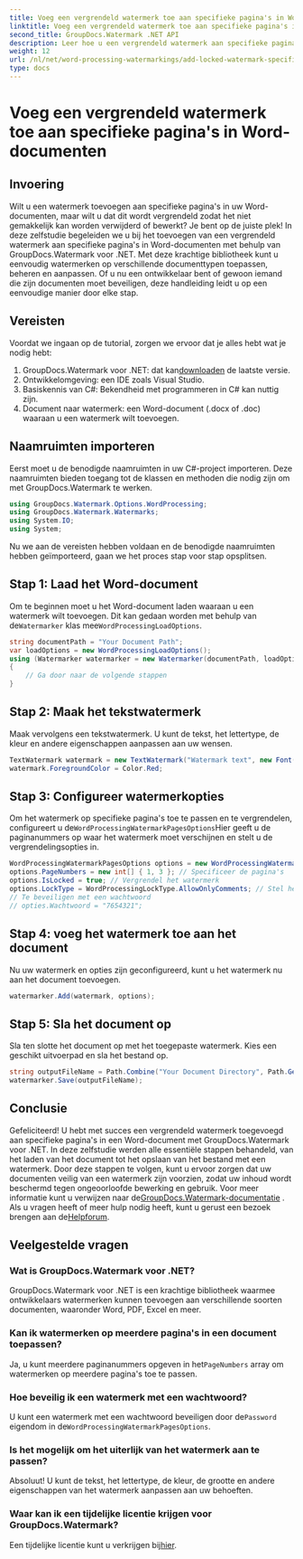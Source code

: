 ```yaml
---
title: Voeg een vergrendeld watermerk toe aan specifieke pagina's in Word-documenten
linktitle: Voeg een vergrendeld watermerk toe aan specifieke pagina's in Word-documenten
second_title: GroupDocs.Watermark .NET API
description: Leer hoe u een vergrendeld watermerk aan specifieke pagina's in Word-documenten kunt toevoegen met GroupDocs.Watermark voor .NET met onze eenvoudige stapsgewijze handleiding.
weight: 12
url: /nl/net/word-processing-watermarkings/add-locked-watermark-specific-pages-word-docs/
type: docs
---
```

# Voeg een vergrendeld watermerk toe aan specifieke pagina's in Word-documenten

## Invoering
Wilt u een watermerk toevoegen aan specifieke pagina's in uw Word-documenten, maar wilt u dat dit wordt vergrendeld zodat het niet gemakkelijk kan worden verwijderd of bewerkt? Je bent op de juiste plek! In deze zelfstudie begeleiden we u bij het toevoegen van een vergrendeld watermerk aan specifieke pagina's in Word-documenten met behulp van GroupDocs.Watermark voor .NET. Met deze krachtige bibliotheek kunt u eenvoudig watermerken op verschillende documenttypen toepassen, beheren en aanpassen. Of u nu een ontwikkelaar bent of gewoon iemand die zijn documenten moet beveiligen, deze handleiding leidt u op een eenvoudige manier door elke stap.
## Vereisten
Voordat we ingaan op de tutorial, zorgen we ervoor dat je alles hebt wat je nodig hebt:
1.  GroupDocs.Watermark voor .NET: dat kan[downloaden](https://releases.groupdocs.com/Watermark/net/) de laatste versie.
2. Ontwikkelomgeving: een IDE zoals Visual Studio.
3. Basiskennis van C#: Bekendheid met programmeren in C# kan nuttig zijn.
4. Document naar watermerk: een Word-document (.docx of .doc) waaraan u een watermerk wilt toevoegen.
## Naamruimten importeren
Eerst moet u de benodigde naamruimten in uw C#-project importeren. Deze naamruimten bieden toegang tot de klassen en methoden die nodig zijn om met GroupDocs.Watermark te werken.
```csharp
using GroupDocs.Watermark.Options.WordProcessing;
using GroupDocs.Watermark.Watermarks;
using System.IO;
using System;
```
Nu we aan de vereisten hebben voldaan en de benodigde naamruimten hebben geïmporteerd, gaan we het proces stap voor stap opsplitsen.
## Stap 1: Laad het Word-document
 Om te beginnen moet u het Word-document laden waaraan u een watermerk wilt toevoegen. Dit kan gedaan worden met behulp van de`Watermarker` klas mee`WordProcessingLoadOptions`.
```csharp
string documentPath = "Your Document Path";
var loadOptions = new WordProcessingLoadOptions();
using (Watermarker watermarker = new Watermarker(documentPath, loadOptions))
{
    // Ga door naar de volgende stappen
}
```
## Stap 2: Maak het tekstwatermerk
Maak vervolgens een tekstwatermerk. U kunt de tekst, het lettertype, de kleur en andere eigenschappen aanpassen aan uw wensen.
```csharp
TextWatermark watermark = new TextWatermark("Watermark text", new Font("Arial", 19));
watermark.ForegroundColor = Color.Red;
```
## Stap 3: Configureer watermerkopties
 Om het watermerk op specifieke pagina's toe te passen en te vergrendelen, configureert u de`WordProcessingWatermarkPagesOptions`Hier geeft u de paginanummers op waar het watermerk moet verschijnen en stelt u de vergrendelingsopties in.
```csharp
WordProcessingWatermarkPagesOptions options = new WordProcessingWatermarkPagesOptions();
options.PageNumbers = new int[] { 1, 3 }; // Specificeer de pagina's
options.IsLocked = true; // Vergrendel het watermerk
options.LockType = WordProcessingLockType.AllowOnlyComments; // Stel het slottype in
// Te beveiligen met een wachtwoord
// opties.Wachtwoord = "7654321";
```
## Stap 4: voeg het watermerk toe aan het document
Nu uw watermerk en opties zijn geconfigureerd, kunt u het watermerk nu aan het document toevoegen.
```csharp
watermarker.Add(watermark, options);
```
## Stap 5: Sla het document op
Sla ten slotte het document op met het toegepaste watermerk. Kies een geschikt uitvoerpad en sla het bestand op.
```csharp
string outputFileName = Path.Combine("Your Document Directory", Path.GetFileName(documentPath));
watermarker.Save(outputFileName);
```
## Conclusie
Gefeliciteerd! U hebt met succes een vergrendeld watermerk toegevoegd aan specifieke pagina's in een Word-document met GroupDocs.Watermark voor .NET. In deze zelfstudie werden alle essentiële stappen behandeld, van het laden van het document tot het opslaan van het bestand met een watermerk. Door deze stappen te volgen, kunt u ervoor zorgen dat uw documenten veilig van een watermerk zijn voorzien, zodat uw inhoud wordt beschermd tegen ongeoorloofde bewerking en gebruik.
 Voor meer informatie kunt u verwijzen naar de[GroupDocs.Watermark-documentatie](https://tutorials.groupdocs.com/Watermark/net/) . Als u vragen heeft of meer hulp nodig heeft, kunt u gerust een bezoek brengen aan de[Helpforum](https://forum.groupdocs.com/c/watermark/19).
## Veelgestelde vragen
### Wat is GroupDocs.Watermark voor .NET?
GroupDocs.Watermark voor .NET is een krachtige bibliotheek waarmee ontwikkelaars watermerken kunnen toevoegen aan verschillende soorten documenten, waaronder Word, PDF, Excel en meer.
### Kan ik watermerken op meerdere pagina's in een document toepassen?
 Ja, u kunt meerdere paginanummers opgeven in het`PageNumbers` array om watermerken op meerdere pagina's toe te passen.
### Hoe beveilig ik een watermerk met een wachtwoord?
 U kunt een watermerk met een wachtwoord beveiligen door de`Password` eigendom in de`WordProcessingWatermarkPagesOptions`.
### Is het mogelijk om het uiterlijk van het watermerk aan te passen?
Absoluut! U kunt de tekst, het lettertype, de kleur, de grootte en andere eigenschappen van het watermerk aanpassen aan uw behoeften.
### Waar kan ik een tijdelijke licentie krijgen voor GroupDocs.Watermark?
 Een tijdelijke licentie kunt u verkrijgen bij[hier](https://purchase.groupdocs.com/temporary-license/).